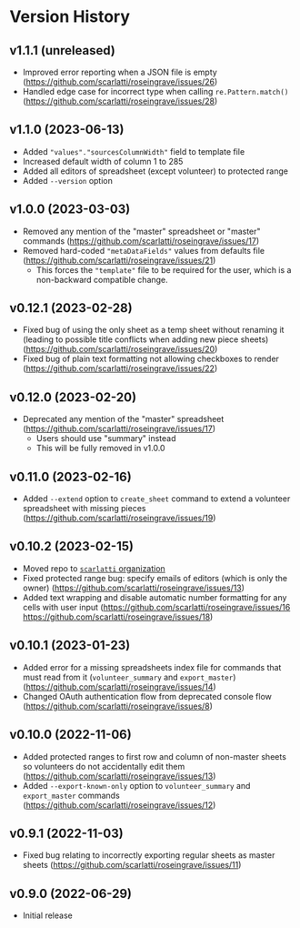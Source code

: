 # Version History

## v1.1.1 (unreleased)

- Improved error reporting when a JSON file is empty
  (https://github.com/scarlatti/roseingrave/issues/26)
- Handled edge case for incorrect type when calling `re.Pattern.match()`
  (https://github.com/scarlatti/roseingrave/issues/28)

## v1.1.0 (2023-06-13)

- Added `"values"."sourcesColumnWidth"` field to template file
- Increased default width of column 1 to 285
- Added all editors of spreadsheet (except volunteer) to protected range
- Added `--version` option

## v1.0.0 (2023-03-03)

- Removed any mention of the "master" spreadsheet or "master" commands
  (https://github.com/scarlatti/roseingrave/issues/17)
- Removed hard-coded `"metaDataFields"` values from defaults file
  (https://github.com/scarlatti/roseingrave/issues/21)
  - This forces the `"template"` file to be required for the user, which is a
    non-backward compatible change.

## v0.12.1 (2023-02-28)

- Fixed bug of using the only sheet as a temp sheet without renaming it (leading
  to possible title conflicts when adding new piece sheets)
  (https://github.com/scarlatti/roseingrave/issues/20)
- Fixed bug of plain text formatting not allowing checkboxes to render
  (https://github.com/scarlatti/roseingrave/issues/22)

## v0.12.0 (2023-02-20)

- Deprecated any mention of the "master" spreadsheet
  (https://github.com/scarlatti/roseingrave/issues/17)
  - Users should use "summary" instead
  - This will be fully removed in v1.0.0

## v0.11.0 (2023-02-16)

- Added `--extend` option to `create_sheet` command to extend a volunteer
  spreadsheet with missing pieces
  (https://github.com/scarlatti/roseingrave/issues/19)

## v0.10.2 (2023-02-15)

- Moved repo to [`scarlatti` organization](https://github.com/scarlatti)
- Fixed protected range bug: specify emails of editors (which is only the owner)
  (https://github.com/scarlatti/roseingrave/issues/13)
- Added text wrapping and disable automatic number formatting for any cells with
  user input (https://github.com/scarlatti/roseingrave/issues/16
  https://github.com/scarlatti/roseingrave/issues/18)

## v0.10.1 (2023-01-23)

- Added error for a missing spreadsheets index file for commands that must read
  from it (`volunteer_summary` and `export_master`)
  (https://github.com/scarlatti/roseingrave/issues/14)
- Changed OAuth authentication flow from deprecated console flow
  (https://github.com/scarlatti/roseingrave/issues/8)

## v0.10.0 (2022-11-06)

- Added protected ranges to first row and column of non-master sheets so
  volunteers do not accidentally edit them
  (https://github.com/scarlatti/roseingrave/issues/13)
- Added `--export-known-only` option to `volunteer_summary` and `export_master`
  commands (https://github.com/scarlatti/roseingrave/issues/12)

## v0.9.1 (2022-11-03)

- Fixed bug relating to incorrectly exporting regular sheets as master sheets
  (https://github.com/scarlatti/roseingrave/issues/11)

## v0.9.0 (2022-06-29)

- Initial release
